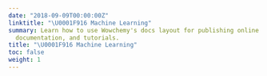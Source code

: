 ```yaml
---
date: "2018-09-09T00:00:00Z"
linktitle: "\U0001F916 Machine Learning"
summary: Learn how to use Wowchemy's docs layout for publishing online courses, software
  documentation, and tutorials.
title: "\U0001F916 Machine Learning"
toc: false
weight: 1
---
```

